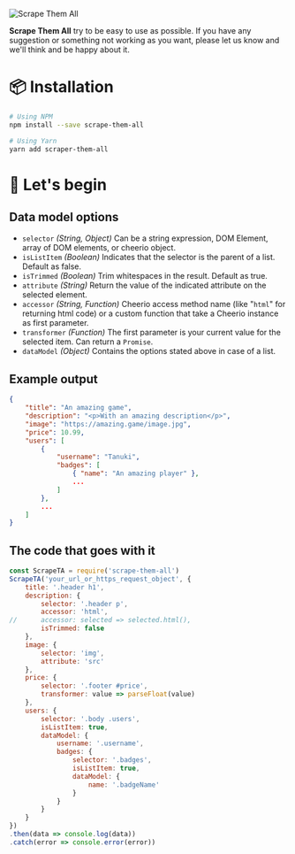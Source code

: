 ![Scrape Them All](https://i.imgur.com/wxP325f.png)

**Scrape Them All** try to be easy to use as possible. If you have any suggestion or something not working as you want, please let us know and we'll think and be happy about it.

# 📦 Installation
```sh
# Using NPM
npm install --save scrape-them-all

# Using Yarn
yarn add scraper-them-all
```

# 🚀 Let's begin
## Data model options
- `selector` _(String, Object)_ Can be a string expression, DOM Element, array of DOM elements, or cheerio object.
- `isListItem` _(Boolean)_ Indicates that the selector is the parent of a list. Default as false.
- `isTrimmed` _(Boolean)_ Trim whitespaces in the result. Default as true.
- `attribute` _(String)_ Return the value of the indicated attribute on the selected element.
- `accessor` _(String, Function)_ Cheerio access method name (like "`html`" for returning html code) or a custom function that take a Cheerio instance as first parameter.
- `transformer` _(Function)_ The first parameter is your current value for the selected item. Can return a `Promise`.
- `dataModel` _(Object)_ Contains the options stated above in case of a list.

## Example output
```json
{
    "title": "An amazing game",
    "description": "<p>With an amazing description</p>",
    "image": "https://amazing.game/image.jpg",
    "price": 10.99,
    "users": [
        {
            "username": "Tanuki",
            "badges": [
                { "name": "An amazing player" },
                ...
            ]
        },
        ...
    ]
}
```

## The code that goes with it
```js
const ScrapeTA = require('scrape-them-all')
ScrapeTA('your_url_or_https_request_object', {
    title: '.header h1',
    description: {
        selector: '.header p',
        accessor: 'html',
//      accessor: selected => selected.html(),
        isTrimmed: false
    },
    image: {
        selector: 'img',
        attribute: 'src'
    },
    price: {
        selector: '.footer #price',
        transformer: value => parseFloat(value)
    },
    users: {
        selector: '.body .users',
        isListItem: true,
        dataModel: {
            username: '.username',
            badges: {
                selector: '.badges',
                isListItem: true,
                dataModel: {
                    name: '.badgeName'
                }
            }
        }
    }
})
.then(data => console.log(data))
.catch(error => console.error(error))
```
